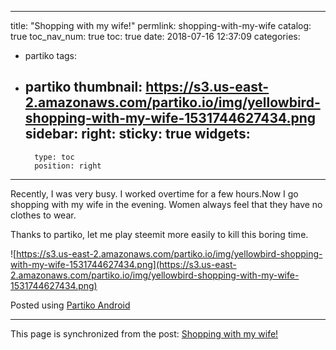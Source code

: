 
---
title: "Shopping with my wife!"
permlink: shopping-with-my-wife
catalog: true
toc_nav_num: true
toc: true
date: 2018-07-16 12:37:09
categories:
- partiko
tags:
- partiko
thumbnail: https://s3.us-east-2.amazonaws.com/partiko.io/img/yellowbird-shopping-with-my-wife-1531744627434.png
sidebar:
    right:
        sticky: true
widgets:
    -
        type: toc
        position: right
---


Recently, I was very busy. I worked overtime for a few hours.Now I go shopping with my wife in the evening. Women always feel that they have no clothes to wear. 

Thanks to partiko, let me play steemit more easily to kill this boring time.


![https://s3.us-east-2.amazonaws.com/partiko.io/img/yellowbird-shopping-with-my-wife-1531744627434.png](https://s3.us-east-2.amazonaws.com/partiko.io/img/yellowbird-shopping-with-my-wife-1531744627434.png)

Posted using [Partiko Android](https://play.google.com/store/apps/details?id=io.partiko.android)

- - -

This page is synchronized from the post: [Shopping with my wife!](https://steemit.com/@yellowbird/shopping-with-my-wife)
